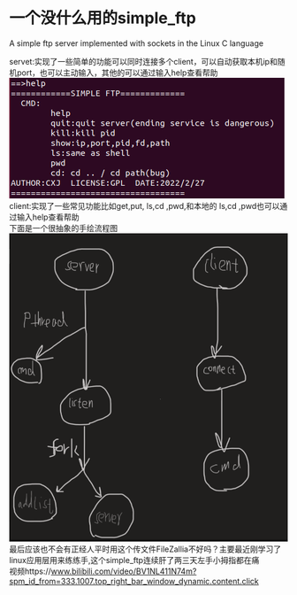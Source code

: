 # 一个没什么用的simple_ftp
A simple ftp server implemented with sockets in the Linux C language

servet:实现了一些简单的功能可以同时连接多个client，可以自动获取本机ip和随机port，也可以主动输入，其他的可以通过输入help查看帮助  
![](https://raw.githubusercontent.com/CXJ007/simple_ftp/master/picture/QQ%E6%88%AA%E5%9B%BE20220228142919.png)  
client:实现了一些常见功能比如get,put, ls,cd ,pwd,和本地的 ls,cd ,pwd也可以通过输入help查看帮助  
下面是一个很抽象的手绘流程图  
![](https://raw.githubusercontent.com/CXJ007/simple_ftp/master/picture/QQ%E6%88%AA%E5%9B%BE20220228140730.png)  
最后应该也不会有正经人平时用这个传文件FileZallia不好吗？主要最近刚学习了linux应用层用来练练手,这个simple_ftp连续肝了两三天左手小拇指都在痛  
视频https://www.bilibili.com/video/BV1NL411N74m?spm_id_from=333.1007.top_right_bar_window_dynamic.content.click
